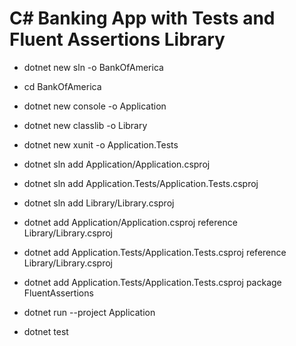 # C# Banking App with Tests and Fluent Assertions Library

- dotnet new sln -o BankOfAmerica
- cd BankOfAmerica

- dotnet new console -o Application
- dotnet new classlib -o Library
- dotnet new xunit -o Application.Tests

- dotnet sln add Application/Application.csproj
- dotnet sln add Application.Tests/Application.Tests.csproj
- dotnet sln add Library/Library.csproj

- dotnet add Application/Application.csproj reference Library/Library.csproj
- dotnet add Application.Tests/Application.Tests.csproj reference Library/Library.csproj
- dotnet add Application.Tests/Application.Tests.csproj package FluentAssertions

- dotnet run --project Application
- dotnet test
